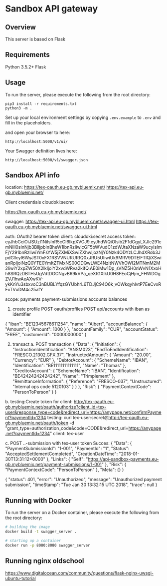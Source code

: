 # Sandbox API gateway

## Overview
This server is based on Flask

## Requirements
Python 3.5.2+
Flask

## Usage
To run the server, please execute the following from the root directory:

```
pip3 install -r requirements.txt
python3 -m .
```

Set up your local environment settings by copying `.env.example` to `.env` and fill in the placeholders.

and open your browser to here:

```
http://localhost:5000/v1/ui/
```

Your Swagger definition lives here:

```
http://localhost:5000/v1/swagger.json
```

## Sandbox API info
location:
https://tex-oauth.eu-gb.mybluemix.net/
https://tex-api.eu-gb.mybluemix.net/

Client credentials
cloudoki:secret

https://tex-oauth.eu-gb.mybluemix.net/

swagger:
https://tex-api.eu-gb.mybluemix.net/swagger-ui.html
https://tex-oauth.eu-gb.mybluemix.net/swagger-ui.html

auth: OAuth2 bearer token
client: cloudoki:secret
access token:
eyJhbGciOiJSUzI1NiIsInR5cCI6IkpXVCJ9.eyJhdWQiOlsib2F1dGgyLXJlc291cmNlIl0sInNjb3BlIjpbInBheW1lbnRzIiwicGF5bWVudC1zdWJtaXNzaW9ucyIsImFjY291bnRzIiwiYmFsYW5jZXMiXSwiZXhwIjozNjY0Nzk4ODYzLCJhdXRob3JpdGllcyI6WyJST0xFX1RSVVNURURfQ0xJRU5UIiwiUk9MRV9DTElFTlQiXSwianRpIjoiNzQ0YTE0YmItZTMxNS00ODQwLWE4NzItNWVhOWI2MTNmM2M2IiwiY2xpZW50X2lkIjoiY2xvdWRva2kifQ.AE0iMw1Dp_sVNZ5H0nWvN1XxoHh8SRQzDBTHsUgVdtDGCNgvB69kVPa_qeXtGXlkU0H8FEoCjHjm_FHWDOgZVJ1hwAeAXwKV-ykKnYu3sbxvoC3nBUBLYfqzGYUbhrL6TDJjC94O6k_vOWkqyhlvtP7EeCvxRFxTVuDM4c25afY

scope: payments payment-submissions accounts balances

1. create profile
POST oauth/profiles
POST api/accounts with iban as identifier

{
   "iban": "BE12345678611254",
   "name": "Albert",
   "accountBalance": {
       "Amount": {
           "Amount": 1000
       }
   },
   "accountFamily": "CUR",
   "accountStatus": "FREE",
   "customerId": "0000000000"
}

2. transact
a. POST transaction
{
  "Data": {
    "Initiation": {
      "InstructionIdentification": "ANSM023",
      "EndToEndIdentification": "FRESCO.21302.GFX.37",
      "InstructedAmount": {
        "Amount": "20.00",
        "Currency": "EUR"
      },
      "DebtorAccount": {
        "SchemeName": "IBAN",
        "Identification": "BE11111111111111",
        "Name": "Thomas"
      },
      "CreditorAccount": {
        "SchemeName": "IBAN",
        "Identification": "BE42424242424242",
        "Name": "Trimplement"
      },
      "RemittanceInformation": {
        "Reference": "FRESCO-037",
        "Unstructured": "Internal ops code 5120103"
      }
    }
  },
  "Risk": {
    "PaymentContextCode": "PersonToPerson"
  }
}

b.
testing:Create token for client: http://tex-oauth.eu-gb.mybluemix.net/oauth/authorize?client_id=tex-user&response_type=code&redirect_uri=https://anypage.net/confirmPayment?paymentId=1234
testing: curl tex-user:secret@http://tex-oauth.eu-gb.mybluemix.net/oauth/token  -d "grant_type=authorization_code&code=CODE&redirect_uri=https://anypage.net?paymentId=1234"
client: tex-user

c. POST ..-submission with tex-user token
Succes:
{
    "Data": {
        "PaymentSubmissionId": "1-001",
        "PaymentId": "1",
        "Status": "AcceptedSettlementCompleted",
        "CreationDateTime": "2018-01-30T13:31:12+0000"
    },
    "Links": {
        "Self": "https://api-sandbox-payments.eu-gb.mybluemix.net/payment-submissions/1-001"
    },
    "Risk": {
        "PaymentContextCode": "PersonToPerson"
    },
    "Meta": {}
}

{
    "status": 401,
    "error": "Unauthorized",
    "message": "Unauthorized payment submission",
    "timeStamp": "Tue Jan 30 13:32:15 UTC 2018",
    "trace": null
}


## Running with Docker

To run the server on a Docker container, please execute the following from the root directory:

```bash
# building the image
docker build -t swagger_server .

# starting up a container
docker run -p 8080:8080 swagger_server
```

## Running nginx oldschool
https://www.digitalocean.com/community/questions/flask-nginx-uwsgi-ubuntu-tutorial
